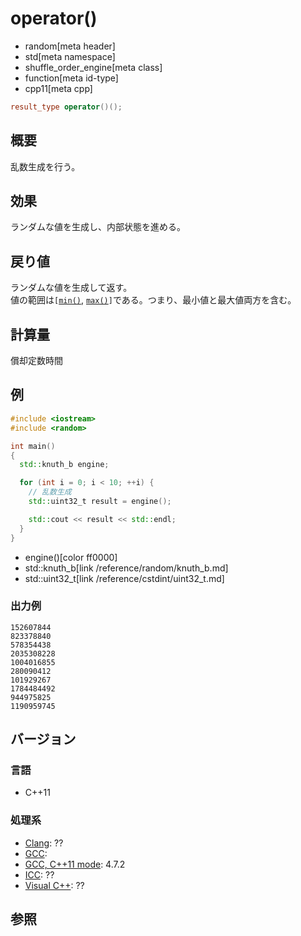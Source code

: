 # operator()
* random[meta header]
* std[meta namespace]
* shuffle_order_engine[meta class]
* function[meta id-type]
* cpp11[meta cpp]

```cpp
result_type operator()();
```

## 概要
乱数生成を行う。


## 効果
ランダムな値を生成し、内部状態を進める。


## 戻り値
ランダムな値を生成して返す。  
値の範囲は`[`[`min()`](min.md), [`max()`](max.md)`]`である。つまり、最小値と最大値両方を含む。


## 計算量
償却定数時間


## 例
```cpp example
#include <iostream>
#include <random>

int main()
{
  std::knuth_b engine;

  for (int i = 0; i < 10; ++i) {
    // 乱数生成
    std::uint32_t result = engine();

    std::cout << result << std::endl;
  }
}
```
* engine()[color ff0000]
* std::knuth_b[link /reference/random/knuth_b.md]
* std::uint32_t[link /reference/cstdint/uint32_t.md]

### 出力例
```
152607844
823378840
578354438
2035308228
1004016855
280090412
101929267
1784484492
944975825
1190959745
```

## バージョン
### 言語
- C++11

### 処理系
- [Clang](/implementation.md#clang): ??
- [GCC](/implementation.md#gcc): 
- [GCC, C++11 mode](/implementation.md#gcc): 4.7.2
- [ICC](/implementation.md#icc): ??
- [Visual C++](/implementation.md#visual_cpp): ??


## 参照


